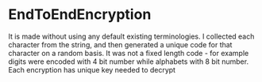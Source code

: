 # EndToEndEncryption
It is made without using any default existing terminologies.  I collected each character from the string, and then generated a unique code for that character on a random basis. It was not a fixed length code - for example digits were encoded with 4 bit number while alphabets with 8 bit number. Each encryption has unique key needed to decrypt 
